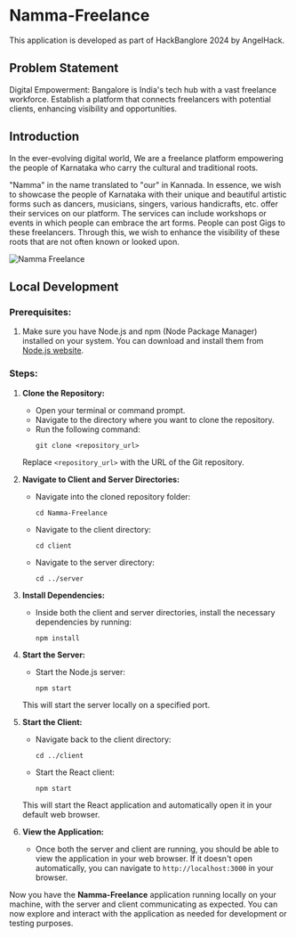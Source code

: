 # Namma-Freelance

This application is developed as part of HackBanglore 2024 by AngelHack.

## Problem Statement

Digital Empowerment: Bangalore is India's tech hub with a vast freelance workforce. Establish a platform that connects freelancers with potential clients, enhancing visibility and opportunities.

## Introduction

In the ever-evolving digital world, We are a freelance platform empowering the people of Karnataka who carry the cultural and traditional roots.

"Namma" in the name translated to "our" in Kannada. In essence, we wish to showcase the people of Karnataka with their unique and beautiful artistic forms such as dancers, musicians, singers, various handicrafts, etc. offer their services on our platform. The services can include workshops or events in which people can embrace the art forms. People can post Gigs to these freelancers. Through this, we wish to enhance the visibility of these roots that are not often known or looked upon.

![Namma Freelance](https://res.cloudinary.com/dv0oedkxm/image/upload/v1715503471/8d8d009d-b144-4762-8b3c-b422b683b196_lzojio.jpg)

## Local Development

### Prerequisites:
1. Make sure you have Node.js and npm (Node Package Manager) installed on your system. You can download and install them from [Node.js website](https://nodejs.org/).

### Steps:
1. **Clone the Repository:**
   - Open your terminal or command prompt.
   - Navigate to the directory where you want to clone the repository.
   - Run the following command:
     ```
     git clone <repository_url>
     ```
   Replace `<repository_url>` with the URL of the Git repository.

2. **Navigate to Client and Server Directories:**
   - Navigate into the cloned repository folder:
     ```
     cd Namma-Freelance
     ```
   - Navigate to the client directory:
     ```
     cd client
     ```
   - Navigate to the server directory:
     ```
     cd ../server
     ```

3. **Install Dependencies:**
   - Inside both the client and server directories, install the necessary dependencies by running:
     ```
     npm install
     ```

4. **Start the Server:**
   - Start the Node.js server:
     ```
     npm start
     ```
   This will start the server locally on a specified port.

5. **Start the Client:**
   - Navigate back to the client directory:
     ```
     cd ../client
     ```
   - Start the React client:
     ```
     npm start
     ```
   This will start the React application and automatically open it in your default web browser.

6. **View the Application:**
   - Once both the server and client are running, you should be able to view the application in your web browser. If it doesn't open automatically, you can navigate to `http://localhost:3000` in your browser.

Now you have the **Namma-Freelance** application running locally on your machine, with the server and client communicating as expected. You can now explore and interact with the application as needed for development or testing purposes.
